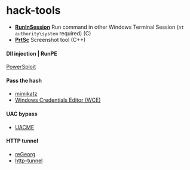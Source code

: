 # hack-tools

- [**RunInSession**](https://github.com/du0ngpv/hack-tools/blob/master/RunInSession.md) Run command in other Windows Terminal Session (`nt authority\system` required) (C)
- [**PrtSc**](https://github.com/du0ngpv/hack-tools/blob/master/src/prtsc.cpp) Screenshot tool (C++)

#### Dll injection | RunPE
[PowerSploit](https://github.com/PowerShellMafia/PowerSploit/blob/master/CodeExecution/)

#### Pass the hash
- [mimikatz](https://github.com/gentilkiwi/mimikatz) 
- [Windows Credentials Editor (WCE)](https://www.ampliasecurity.com/research/windows-credentials-editor/)

#### UAC bypass
- [UACME](https://github.com/hfiref0x/UACME)

#### HTTP tunnel
- [reGeorg](https://github.com/sensepost/reGeorg)
- [http-tunnel](http-tunnel.sourceforge.net)


